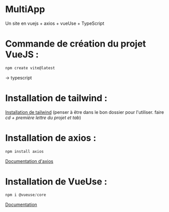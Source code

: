 # MultiApp
Un site en vuejs + axios + vueUse + TypeScript

# Commande de création du projet VueJS :
```js
npm create vite@latest
```
-> typescript

# Installation de tailwind :
<a href="https://tailwindcss.com/docs/installation">Installation de tailwind</a> 
(penser à être dans le bon dossier pour l'utiliser. faire *cd + première lettre du projet et tab*)

# Installation de axios : 
```js
npm install axios
```
<a href="https://axios-http.com/fr/docs/intro">Documentation d'axios</a>

# Installation de VueUse : 
```js
npm i @vueuse/core
```
<a href="https://vueuse.org/guide/">Documentation</a>

